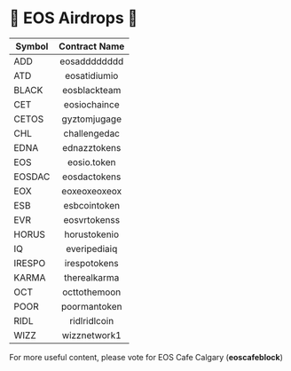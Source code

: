 # 🚀 EOS Airdrops  🚀

| Symbol        | Contract Name |
| ------------- |:-------------:|
| ADD           | eosadddddddd  |
| ATD           | eosatidiumio  |
| BLACK         | eosblackteam  |
| CET           | eosiochaince  |
| CETOS         | gyztomjugage  |
| CHL           | challengedac  |
| EDNA          | ednazztokens  |
| EOS           | eosio.token   |
| EOSDAC        | eosdactokens  |
| EOX           | eoxeoxeoxeox  |
| ESB           | esbcointoken  |
| EVR           | eosvrtokenss  |
| HORUS         | horustokenio  |
| IQ            | everipediaiq  |
| IRESPO        | irespotokens  |
| KARMA         | therealkarma  |
| OCT           | octtothemoon  |
| POOR          | poormantoken  |
| RIDL          | ridlridlcoin  |
| WIZZ          | wizznetwork1  |

For more useful content, please vote for EOS Cafe Calgary (**eoscafeblock**)
